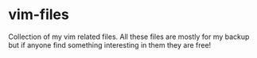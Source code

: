 vim-files
=========

Collection of my vim related files.
All these files are mostly for my backup but if anyone find something interesting in them they are free!
